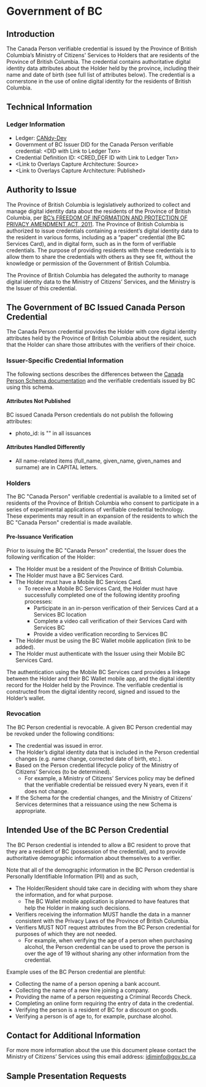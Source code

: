 # Government of BC

## Introduction

The Canada Person verifiable credential is issued by the Province of British Columbia’s Ministry of Citizens' Services to Holders that are residents of the Province of British Columbia. The credential contains authoritative digital identity data attributes about the Holder held by the province, including their name and date of birth (see full list of attributes below). The credential is a cornerstone in the use of online digital identity for the residents of British Columbia.

## Technical Information

### Ledger Information

* Ledger: [CANdy-Dev](https://candyscan.idlab.org/home/CANDY_DEV)
* Government of BC Issuer DID for the Canada Person verifiable credential: &lt;DID with Link to Ledger Txn>
* Credential Definition ID: &lt;CRED_DEF ID with Link to Ledger Txn>
* &lt;Link to Overlays Capture Architecture: Source>
* &lt;Link to Overlays Capture Architecture: Published>

## Authority to Issue

The Province of British Columbia is legislatively authorized to collect and manage digital identity data about the residents of the Province of British Columbia, per [BC’s FREEDOM OF INFORMATION AND PROTECTION OF PRIVACY AMENDMENT ACT, 2011](https://www.bclaws.gov.bc.ca/civix/document/id/bills/billsprevious/4th39th:gov03-3). The Province of British Columbia is authorized to issue credentials containing a resident’s digital identity data to the resident in various forms, including as a “paper” credential (the BC Services Card), and in digital form, such as in the form of verifiable credentials. The purpose of providing residents with these credentials is to allow them to share the credentials with others as they see fit, without the knowledge or permission of the Government of British Columbia.

The Province of British Columbia has delegated the authority to manage digital identity data to the Ministry of Citizens’ Services, and the Ministry is the Issuer of this credential.

## The Government of BC Issued Canada Person Credential

The Canada Person credential provides the Holder with core digital identity attributes held by the Province of British Columbia about the resident, such that the Holder can share those attributes with the verifiers of their choice.

### Issuer-Specific Credential Information

The following sections describes the differences between the [Canada Person Schema documentation](../README.md) and the verifiable credentials issued by BC using this schema.

#### Attributes Not Published

BC issued Canada Person credentials do not publish the following attributes:

* photo_id: is "" in all issuances

#### Attributes Handled Differently

* All name-related items (full_name, given_name, given_names and surname) are in CAPITAL letters.

### Holders

The BC "Canada Person" verifiable credential is available to a limited set of residents of the Province of British Columbia who consent to participate in a series of experimental applications of verifiable credential technology. These experiments may result in an expansion of the residents to which the BC "Canada Person" credential is made available.

#### Pre-Issuance Verification

Prior to issuing the BC "Canada Person" credential, the Issuer does the following verification of the Holder:

* The Holder must be a resident of the Province of British Columbia.
* The Holder must have a BC Services Card.
* The Holder must have a Mobile BC Services Card.
    * To receive a Mobile BC Services Card, the Holder must have successfully completed one of the following identity proofing processes:
        * Participate in an in-person verification of their Services Card at a Services BC location
        * Complete a video call verification of their Services Card with Services BC
        * Provide a video verification recording to Services BC
* The Holder must be using the BC Wallet mobile application (link to be added).
* The Holder must authenticate with the Issuer using their Mobile BC Services Card.

The authentication using the Mobile BC Services card provides a linkage between the Holder and their BC Wallet mobile app, and the digital identity record for the Holder held by the Province. The verifiable credential is constructed from the digital identity record, signed and issued to the Holder’s wallet.

### Revocation

The BC Person credential is revocable. A given BC Person credential may be revoked under the following conditions:

* The credential was issued in error.
* The Holder’s digital identity data that is included in the Person credential changes (e.g. name change, corrected date of birth, etc.).
* Based on the Person credential lifecycle policy of the Ministry of Citizens’ Services (to be determined).
    * For example, a Ministry of Citizens’ Services policy may be defined that the verifiable credential be reissued every N years, even if it does not change.
* If the Schema for the credential changes, and the Ministry of Citizens’ Services determines that a reissuance using the new Schema is appropriate.

## Intended Use of the BC Person Credential

The BC Person credential is intended to allow a BC resident to prove that they are a resident of BC (possession of the credential), and to provide authoritative demographic information about themselves to a verifier.

Note that all of the demographic information in the BC Person credential is Personally Identifiable Information (PII) and as such,

* The Holder/Resident should take care in deciding with whom they share the information, and for what purpose.
    * The BC Wallet mobile application is planned to have features that help the Holder in making such decisions.
* Verifiers receiving the information MUST handle the data in a manner consistent with the Privacy Laws of the Province of British Columbia.
* Verifiers MUST NOT request attributes from the BC Person credential for purposes of which they are not needed.
    * For example, when verifying the age of a person when purchasing alcohol, the Person credential can be used to prove the person is over the age of 19 without sharing any other information from the credential.

Example uses of the BC Person credential are plentiful:

* Collecting the name of a person opening a bank account.
* Collecting the name of a new hire joining a company.
* Providing the name of a person requesting a Criminal Records Check.
* Completing an online form requiring the entry of data in the credential.
* Verifying the person is a resident of BC for a discount on goods.
* Verifying a person is of age to, for example, purchase alcohol.

## Contact for Additional Information

For more more information about the use this document please contact the Ministry of Citizens’ Services using this email address: [idiminfo@gov.bc.ca](mailto:idiminfo@gov.bc.ca)

## Sample Presentation Requests
